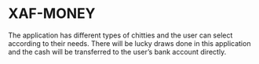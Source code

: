 # XAF-MONEY
 The application has different types of chitties and the user can select according to their needs. There will be lucky draws done in this application and the cash will be transferred to the user’s bank account directly.
